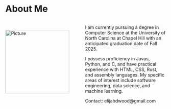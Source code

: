 # About Me

<div style="display: flex; align-items: center;">
    <img src="portfolio/images/me.png" alt="Picture" style="width: 200px; margin-right: 50px;">
    <div>
        <p>I am currently pursuing a degree in Computer Science at the University of North Carolina at Chapel Hill with an anticipated graduation date of Fall 2025.</p> 
        <p>I possess proficiency in Javas, Python, and C, and have practical experience with HTML, CSS, Rust, and assembly languages. My specific areas of interest include software engineering, data science, and machine learning.
        </p>
        Contact: elijahdwood@gmail.com
    </div>
</div>




